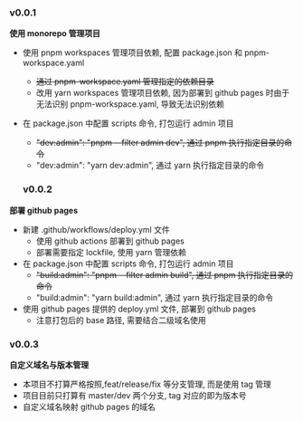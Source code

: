 ### v0.0.1

**使用 monorepo 管理项目**

- 使用 pnpm workspaces 管理项目依赖, 配置 package.json 和 pnpm-workspace.yaml
  - ~~通过 pnpm-workspace.yaml 管理指定的依赖目录~~
  - 改用 yarn workspaces 管理项目依赖, 因为部署到 github pages 时由于无法识别 pnpm-workspace.yaml, 导致无法识别依赖
- 在 package.json 中配置 scripts 命令, 打包运行 admin 项目

  - ~~"dev:admin": "pnpm --filter admin dev", 通过 pnpm 执行指定目录的命令~~
  - "dev:admin": "yarn dev:admin", 通过 yarn 执行指定目录的命令

  ### v0.0.2

**部署 github pages**

- 新建 .github/workflows/deploy.yml 文件
  - 使用 github actions 部署到 github pages
  - 部署需要指定 lockfile, 使用 yarn 管理依赖
- 在 package.json 中配置 scripts 命令, 打包运行 admin 项目
  - ~~"build:admin": "pnpm --filter admin build", 通过 pnpm 执行指定目录的命令~~
  - "build:admin": "yarn build:admin", 通过 yarn 执行指定目录的命令
- 使用 github pages 提供的 deploy.yml 文件, 部署到 github pages
  - 注意打包后的 base 路径, 需要结合二级域名使用

### v0.0.3

**自定义域名与版本管理**

- 本项目不打算严格按照,feat/release/fix 等分支管理, 而是使用 tag 管理
- 项目目前只打算有 master/dev 两个分支, tag 对应的即为版本号
- 自定义域名映射 github pages 的域名
